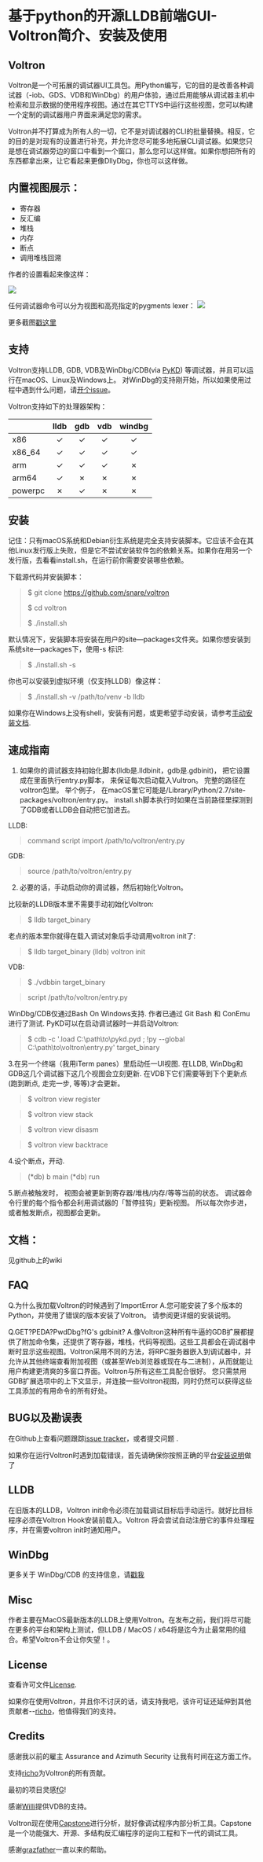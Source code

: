 # 基于python的开源LLDB前端GUI-Voltron简介、安装及使用

## Voltron
Voltron是一个可拓展的调试器UI工具包。用Python编写，它的目的是改善各种调试器（-iob、GDS、VDB和WinDbg）的用户体验，通过启用能够从调试器主机中检索和显示数据的使用程序视图。通过在其它TTYS中运行这些视图，您可以构建一个定制的调试器用户界面来满足您的需求。

Voltron并不打算成为所有人的一切，它不是对调试器的CLI的批量替换。相反，它的目的是对现有的设置进行补充，并允许您尽可能多地拓展CLI调试器。如果您只是想在调试器旁边的窗口中看到一个窗口，那么您可以这样做。如果你想把所有的东西都拿出来，让它看起来更像DllyDbg，你也可以这样做。

## 内置视图展示：

 * 寄存器
 * 反汇编
 * 堆栈
 * 内存
 * 断点
 * 调用堆栈回溯

作者的设置看起来像这样：

![](https://camo.githubusercontent.com/f364ec6565b14e266e33005c9cb80e5c7f7b367d/687474703a2f2f692e696d6775722e636f6d2f396e756b7a74412e706e67)



任何调试器命令可以分为视图和高亮指定的pygments lexer：
![](https://camo.githubusercontent.com/2d3d1fc22454a754a356ac1e8b0b2a098ec55587/687474703a2f2f692e696d6775722e636f6d2f526259515958702e706e67)

更多截图<a href="https://github.com/snare/voltron/wiki/Screenshots">戳这里</a>

## 支持
Voltron支持LLDB, GDB, VDB及WinDbg/CDB(via [PyKD](https://pykd.codeplex.com/ "PyKD")) 等调试器，并且可以运行在macOS、Linux及Windows上。
对WinDbg的支持刚开始，所以如果使用过程中遇到什么问题，请[开个issue](https://github.com/snare/voltron/issues)。

Voltron支持如下的处理器架构：

| |lldb|gdb|vdb|windbg|
|:-|:-:|:-:|:-:|:-:|
|x86|✓|✓|✓|✓|
|x86_64|✓|✓|✓|✓|
|arm|✓|✓|✓|✗|
|arm64|✓|✗|✗|✗|
|powerpc|✗|✓|✗|✗|

## 安装
记住：只有macOS系统和Debian衍生系统是完全支持安装脚本。它应该不会在其他Linux发行版上失败，但是它不尝试安装软件包的依赖关系。如果你在用另一个发行版，去看看install.sh，在运行前你需要安装哪些依赖。

下载源代码并安装脚本：
>$ git clone https://github.com/snare/voltron
>
>$ cd voltron
>
>$ ./install.sh

默认情况下，安装脚本将安装在用户的site—packages文件夹。如果你想安装到系统site—packages下，使用-s 标识:
>$ ./install.sh -s

你也可以安装到虚拟环境（仅支持LLDB）像这样：
>$ ./install.sh -v /path/to/venv -b lldb

如果你在Windows上没有shell，安装有问题，或更希望手动安装，请参考[手动安装文档](https://github.com/snare/voltron/wiki/Installation).

## 速成指南

1. 如果你的调试器支持初始化脚本(lldb是.lldbinit，gdb是.gdbinit)， 把它设置成在里面执行entry.py脚本， 来保证每次启动载入Vultron。
完整的路径在voltron包里。 举个例子， 在macOS里它可能是/Library/Python/2.7/site-packages/voltron/entry.py。
install.sh脚本执行时如果在当前路径里探测到了GDB或者LLDB会自动把它加进去。

 LLDB:
 >command script import /path/to/voltron/entry.py

 GDB:
 >source /path/to/voltron/entry.py

2. 必要的话，手动启动你的调试器，然后初始化Voltron。

  比较新的LLDB版本里不需要手动初始化Voltron:

  >$ lldb target_binary

  老点的版本里你就得在载入调试对象后手动调用voltron init了:

  >$ lldb target_binary
  >(lldb) voltron init

 VDB:

  >$ ./vdbbin target_binary

  >script /path/to/voltron/entry.py

WinDbg/CDB仅通过Bash On Windows支持. 作者已通过 Git Bash 和 ConEmu进行了测试. PyKD可以在启动调试器时一并启动Voltron:

 >$ cdb -c '.load C:\path\to\pykd.pyd ; !py --global C:\path\to\voltron\entry.py' target_binary

3.在另一个终端（我用iTerm panes）里启动任一UI视图. 在LLDB, WinDbg和GDB这几个调试器下这几个视图会立刻更新.
在VDB下它们需要等到下个更新点 (跑到断点, 走完一步, 等等)才会更新。

  >$ voltron view register

  >$ voltron view stack

  >$ voltron view disasm

  >$ voltron view backtrace

4.设个断点，开动.
 >(*db) b main
 >(*db) run

5.断点被触发时， 视图会被更新到寄存器/堆栈/内存/等等当前的状态。 调试器命令行里的每个指令都会利用调试器的「暂停挂钩」更新视图。
所以每次你步进，或者触发断点，视图都会更新。

## 文档：
见github上的wiki

## FAQ
Q.为什么我加载Voltron的时候遇到了ImportError
A.您可能安装了多个版本的Python，并使用了错误的版本安装了Voltron。 请参阅更详细的安装说明。

Q.GET?PEDA?PwdDbg?fG's gdbinit?
A.像Voltron这种所有牛逼的GDB扩展都提供了附加命令集，还提供了寄存器，堆栈，代码等视图。这些工具都会在调试器中断时显示这些视图。Voltron采用不同的方法，将RPC服务器嵌入到调试器中，并允许从其他终端查看附加视图（或甚至Web浏览器或现在与二进制），从而就能让用户构建更清爽的多窗口界面。Voltron与所有这些工具配合很好。 您只需禁用GDB扩展选项中的上下文显示，并连接一些Voltron视图，同时仍然可以获得这些工具添加的有用命令的所有好处。

## BUG以及勘误表

在Github上查看问题跟踪[issue tracker](https://github.com/snare/voltron/issues)，或者提交问题 .

如果你在运行Voltron时遇到加载错误，首先请确保你按照正确的平台[安装说明](https://github.com/snare/voltron/wiki/Installation)做了
## LLDB

在旧版本的LLDB，Voltron init命令必须在加载调试目标后手动运行。就好比目标程序必须在Voltron Hook安装前载入。Voltron 将会尝试自动注册它的事件处理程序，并在需要voltron init时通知用户。
## WinDbg

更多关于 WinDbg/CDB 的支持信息，请[戳我](https://github.com/snare/voltron/wiki/Installation#windbg)
## Misc

作者主要在MacOS最新版本的LLDB上使用Voltron。在发布之前，我们将尽可能在更多的平台和架构上测试，但LLDB / MacOS / x64将是迄今为止最常用的组合。希望Voltron不会让你失望！。
## License

查看许可文件[License](https://github.com/snare/voltron/blob/master/LICENSE).

如果你在使用Voltron，并且你不讨厌的话，请支持我吧，该许可证还延伸到其他贡献者--[richo](https://github.com/richo)，他值得我们的支持。
## Credits

感谢我以前的雇主 Assurance and Azimuth Security 让我有时间在这方面工作。

支持[richo](https://github.com/richo)为Voltron的所有贡献。

最初的项目灵感[fG](https://github.com/gdbinit)!

感谢[Willi](https://github.com/williballenthin)提供VDB的支持。

Voltron现在使用[Capstone](http://www.capstone-engine.org/)进行分析，就好像调试程序内部分析工具。Capstone是一个功能强大、开源、多结构反汇编程序的逆向工程和下一代的调试工具。

感谢[grazfather](https://github.com/grazfather)一直以来的帮助。
